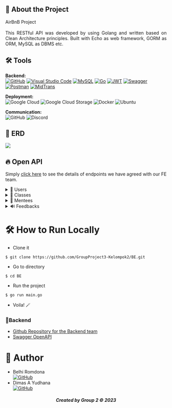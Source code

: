 ## 📑 About the Project
<p align="justify">AirBnB Project<br>
  <br>
This RESTful API was developed by using Golang and written based on Clean Architecture principles. Built with Echo as web framework, GORM as ORM, MySQL as DBMS etc.
</p>

## 🛠 Tools
**Backend:** <br>
[![GitHub](https://img.shields.io/badge/github-%23121011.svg?style=for-the-badge&logo=github&logoColor=white)](https://github.com/username/repository)
[![Visual Studio Code](https://img.shields.io/badge/Visual%20Studio%20Code-0078d7.svg?style=for-the-badge&logo=visual-studio-code&logoColor=white)](https://code.visualstudio.com/)
[![MySQL](https://img.shields.io/badge/mysql-%2300f.svg?style=for-the-badge&logo=mysql&logoColor=white)](https://www.mysql.com/)
[![Go](https://img.shields.io/badge/go-%2300ADD8.svg?style=for-the-badge&logo=go&logoColor=white)](https://golang.org/)
[![JWT](https://img.shields.io/badge/JWT-black?style=for-the-badge&logo=JSON%20web%20tokens)](https://jwt.io/)
[![Swagger](https://img.shields.io/badge/-Swagger-%23Clojure?style=for-the-badge&logo=swagger&logoColor=white)](https://swagger.io/)
[![Postman](https://img.shields.io/badge/Postman-FF6C37?style=for-the-badge&logo=postman&logoColor=white)](https://www.postman.com/)
[![MidTrans](https://img.shields.io/badge/MidTrans-%234D4D4D.svg?style=for-the-badge)](https://www.midtrans.com/)


**Deployment:** <br>
![Google Cloud](https://img.shields.io/badge/googlecloud-%230db7ed.svg?style=for-the-badge&logo=googlecloud&logoColor=white)
![Google Cloud Storage](https://img.shields.io/badge/googlecloudstorage-%230db7ed.svg?style=for-the-badge&logo=googlecloudstorage&logoColor=white)
![Docker](https://img.shields.io/badge/docker-%230db7ed.svg?style=for-the-badge&logo=docker&logoColor=white)
![Ubuntu](https://img.shields.io/badge/Ubuntu-E95420?style=for-the-badge&logo=ubuntu&logoColor=white)

**Communication:**  
![GitHub](https://img.shields.io/badge/github%20Project-%23121011.svg?style=for-the-badge&logo=github&logoColor=white)
![Discord](https://img.shields.io/badge/Discord-%237289DA.svg?style=for-the-badge&logo=discord&logoColor=white)

## 🔗 ERD
<img src="ERD-ImmersiveDashboard.png">

## 🔥 Open API

Simply [click here](https://app.swaggerhub.com/apis/dimasyudhana/AirBnB-RestfulAPI/1.0.0#) to see the details of endpoints we have agreed with our FE team.

<details>
  <summary>👶 Users </summary>
  
| Method      | Endpoint            | Params      |q-Params            | JWT Token   | Function                                |
| ----------- | ------------------- | ----------- |--------------------| ----------- | --------------------------------------- |
| POST        | /login              | -           |-                   | NO          | Login to the system                     |
| POST        | /register           | -           |-                   | YES         | Register a new user                     |
| PUT         | /users              | user_id     |-                   | YES         | Update user profile by admin            |
| DELETE      | /users              | user_id     |-                   | YES         | Deactive user profile by admin          |
| GET         | /users              | -           |-                   | YES         | List users                              |
| GET         | /users              | user_id     |-                   | YES         | Show user profile                       |
| PUT         | /users              | -           |-                   | YES         | Update user profile                     |
  
</details>

<details>
  <summary>📑 Classes</summary>
  
| Method      | Endpoint            | Params      | JWT Token   | Function                                |
| ----------- | ------------------- | ----------- | ----------- | --------------------------------------- |
| POST        | /classes            | -           | YES         | Register new class                      |
| GET         | /classes            | -           | YES         | Get list class                          |
| GET         | /classes            | class_id    | YES         | Get class                               |
| PUT         | /classes            | class_id    | YES         | Edit class                              |
| DELETE      | /classes            | class_id    | YES         | Delete book                             |  

</details>

<details>
  <summary>📠 Mentees</summary>
  
| Method      | Endpoint            | Params                | JWT Token   | Function                                |
| ----------- | ------------------- | --------------------- | ----------- | --------------------------------------- |
| POST        | /mentees            | -                     | YES         | Register new mentee                     |
| GET         | /mentees            | -                     | YES         | List Mentees                            |
| GET         | /mentees            | mentee_id             | YES         | Mentee Profile include its Feedbacks    |
| PUT         | /mentees            | mentee_id             | YES         | Update Mentee Profile                   |
| DELETE      | /mentees            | mentee_id             | YES         | Deactive Mentee Profile                 |
| DELETE      | /mentees            | mentee_id/feedbacks   | YES         | Mentee Profile include its Feedbacks    |

  </details>

  <details>
   <summary>🔊 Feedbacks</summary>
  
| Method      | Endpoint            | Params      | JWT Token   | Function                                |
| ----------- | ------------------- | ----------- | ----------- | --------------------------------------- |
| POST        | /feedbacks          | -           | YES         | Register feedback for mentees           |
| PUT         | /feedbacks          | feedback_id | YES         | Update selected feedback for mentees    |
| DELETE      | /feedbacks          | feedback_id | YES         | Unregister spesif feedback              |

  </details>

# 🛠️ How to Run Locally

- Clone it

```
$ git clone https://github.com/GroupProject3-Kelompok2/BE.git
```

- Go to directory

```
$ cd BE
```
- Run the project
```
$ go run main.go
```

- Voila! 🪄

### 🧰Backend

- [Github Repository for the Backend team](https://github.com/GroupProject3-Kelompok2/BE.git)
- [Swagger OpenAPI](https://app.swaggerhub.com/apis/dimasyudhana/AirBnB-RestfulAPI/1.0.0)


# 🤖 Author

-  Belhi Romdona  <br>  [![GitHub](https://img.shields.io/badge/BelhiRomdona-%23121011.svg?style=for-the-badge&logo=github&logoColor=white)](https://github.com/belhiibeng)
-  Dimas A Yudhana  <br>  [![GitHub](https://img.shields.io/badge/DimasYudhana-%23121011.svg?style=for-the-badge&logo=github&logoColor=white)](https://github.com/dimasyudhana)

<h5>
<p align="center">Created by Group 2 ©️ 2023</p>
</h5>
